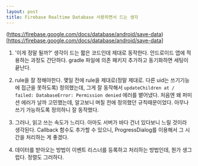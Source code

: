 ```yaml
---
layout: post
title: Firebase Realtime Database 사용하면서 드는 생각
---
```


(https://firebase.google.com/docs/database/android/save-data)[https://firebase.google.com/docs/database/android/save-data]

1. '이게 정말 될까?' 생각이 드는 짧은 코드인데 제대로 동작한다.
안드로이드 앱에 적용하는 과정도 간단하다.
gradle 파일에 의존 패키지 추가하고 동기화하면 세팅이 끝난다.


2. rule을 잘 정해야한다.
몇일 전에 rule을 제대로(정말 제대로. 다른 uid는 쓰기기능에 접근을 못하도록) 정의했는데,
그게 잘 동작해서 ``` updateChildren at / failed: DatabaseError: Permission denied ``` 에러를 뱉어냈다.
처음엔 왜 퍼미션 에러가 날까 고민했는데,
알고보니 며칠 전에 정의했던 규칙때문이었다.
아무나 쓰기 가능하도록 정의하니 잘 동작했다.


3. 그러나, 읽고 쓰는 속도가 느리다.
아마도 서버가 바다 건너 있다보니 느릴 것이라 생각된다.
Callback 함수도 추가할 수 있으니,
ProgressDialog를 이용해서 그 시간을 처리하는 게 좋겠다.


4. 데이터를 받아오는 방법이 이벤트 리스너를 등록하고 처리하는 방법인데, 뭔가 생그럽다.
정렬도 그러하다.
